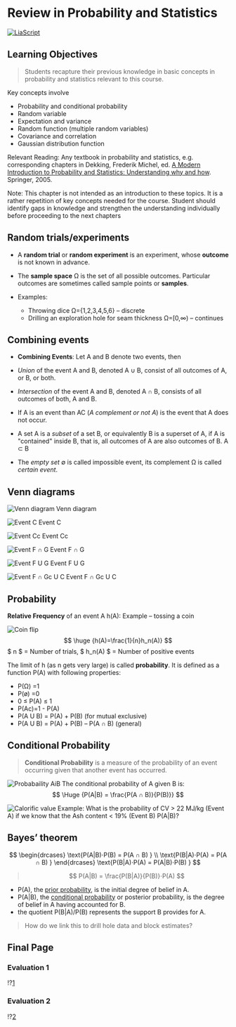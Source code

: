 <!--
author:   Your Name
email:    your@email.com
version:  0.1.0
language: en
narrator: US English Female

icon: ./Images/GS_icon.png

comment:  This simple description of your course.
          Multiline is also okay.

link:     https://cdn.jsdelivr.net/chartist.js/latest/chartist.min.css

script:   https://cdn.jsdelivr.net/chartist.js/latest/chartist.min.js

translation: українська translations/ukrainian/GS_lecture_1_uk.md
-->


# Review in Probability and Statistics


[![LiaScript](https://raw.githubusercontent.com/LiaScript/LiaScript/master/badges/course.svg)](https://liascript.github.io/course/?https://github.com/SUUUpoRT/Geostatistics/blob/main/GS_lecture_1_en.md)

## Learning Objectives

> Students recapture their previous knowledge in basic concepts in probability and statistics relevant to this course.

Key concepts involve

- Probability and conditional probability
- Random variable
- Expectation and variance
- Random function (multiple random variables)
- Covariance and correlation
- Gaussian distribution function

Relevant Reading: Any textbook in probability and statistics, e.g. corresponding chapters in Dekking, Frederik Michel, ed. [A Modern Introduction to Probability and Statistics: Understanding why and how](https://katalog.ub.tu-freiberg.de/Record/0-1644977052). Springer, 2005.

Note: This chapter is not intended as an introduction to these topics. It is a rather  repetition of key concepts needed for the course.  Student should identify gaps in knowledge and strengthen the understanding  individually before proceeding  to the next chapters

## Random trials/experiments

- A **random trial** or **random experiment** is an experiment, whose **outcome** is not known in advance.

- The **sample space** Ω is the set of all possible outcomes. Particular outcomes are sometimes called sample points or **samples**.

- Examples: 

  - Throwing dice Ω={1,2,3,4,5,6} – discrete
  - Drilling an exploration hole for seam thickness Ω=[0,∞) – continues

## Combining events

 - **Combining Events**: Let A and B denote two events, then

 - *Union* of the event A and B, denoted A ∪ B, consist of all outcomes of A, or B, or both.

 - *Intersection* of the event A and B, denoted A ∩ B, consists of all outcomes of both, A and B.

 - If A is an event than AC (*A complement or not A*) is the event that A does not occur.

 - A set A is a *subset* of a set B, or equivalently B is a superset of A, if A is "contained" inside B, that is, all outcomes of A are also outcomes of B. A ⊂ B

 - The *empty set* ∅ is called impossible event, its complement Ω is called *certain event*.

## Venn diagrams

![Venn diagram](./Images/GS_Venn.png)
Venn diagram

![Event C](./Images/GS_Venn_Event_C.png)
Event C

![Event Cc](./Images/GS_Venn_Event_Cc.png)
Event Cc

![Event F ∩ G](./Images/GS_Venn_Event_FuG.png)
Event F ∩ G

![Event F U G](./Images/GS_Venn_Event_FuG.png)
Event F U G

![Event F ∩ Gc U C](./Images/GS_Venn_Event_FiGcuC.png)
Event F ∩ Gc U C

## Probability

**Relative Frequency** of an event A h(A):		Example – tossing a coin

![Coin flip](./Images/GS_coinflip.png)
$$ \huge {h(A)=\frac{1}{n}h_n(A)} $$
$ n  $ = Number of trials, $ h_n(A) $ = Number of positive events

The limit of h (as n gets very large) is called **probability**. It is defined as a function P(A) with following properties:

 - P(Ω) 	=1
 - P(ø)  	=0
 - 0 ≤ P(A) ≤ 1
 - P(Ac)=1 - P(A)
 - P(A U B) = P(A) + P(B) (for mutual exclusive)
 - P(A U B) = P(A) + P(B) – P(A ∩ B) (general)

## Conditional Probability

> **Conditional Probability** is a measure of the probability of an event occurring given that another event has occurred.

![Probabaility AiB](./Images/GS_AiB.png)
The conditional probability of A given B is:
$$ \Huge {P(A|B) = \frac{P(A ∩ B)}{P(B)}} $$

![Calorific value](./Images/GS_Calorific_value.png)
Example: What is the probability of CV > 22 MJ/kg (Event A) if we know that the Ash content < 19% (Event B) P(A|B)?

## Bayes’ theorem

$$ \begin{drcases}
   \text{P(A|B)⋅P(B) = P(A ∩ B) } \\
   \text{P(B|A)⋅P(A) = P(A ∩ B) }
   \end{drcases}
   \text{P(B|A)⋅P(A) = P(A|B)⋅P(B) } $$

> $$ P(A|B) = \frac{P(B|A)}{P(B)}⋅P(A) $$

 - P(A), the [prior probability](http://en.wikipedia.org/wiki/Prior_probability), is the initial degree of belief in A.
 - P(A|B), the [conditional probability](http://en.wikipedia.org/wiki/Prior_probability) or posterior probability, is the degree of belief in A having accounted for B.
 - the quotient P(B|A)/P(B) represents the support B provides for A.

> How do we link this to drill hole data and block estimates?

## Final Page

### Evaluation 1

!?[1](https://youtu.be/vmG2S1qE2Vs)

### Evaluation 2

!?[2](https://youtu.be/ZwNw0zGQ4p8)


